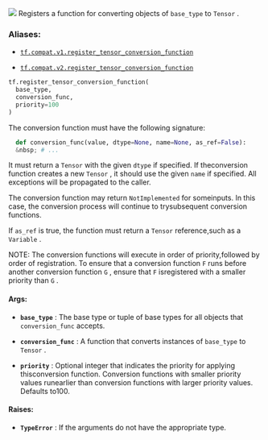 ![](https://tensorflow.google.cn/images/tf_logo_32px.png)
Registers a function for converting objects of  `base_type`  to  `Tensor` .

### Aliases:

- [ `tf.compat.v1.register_tensor_conversion_function` ](/api_docs/python/tf/register_tensor_conversion_function)

- [ `tf.compat.v2.register_tensor_conversion_function` ](/api_docs/python/tf/register_tensor_conversion_function)


```python
tf.register_tensor_conversion_function(
  base_type,
  conversion_func,
  priority=100
)

```


The conversion function must have the following signature:


```python
  def conversion_func(value, dtype=None, name=None, as_ref=False):
  &nbsp; # ...

```


It must return a  `Tensor`  with the given  `dtype`  if specified. If theconversion function creates a new  `Tensor` , it should use the given `name`  if specified. All exceptions will be propagated to the caller.

The conversion function may return  `NotImplemented`  for someinputs. In this case, the conversion process will continue to trysubsequent conversion functions.

If  `as_ref`  is true, the function must return a  `Tensor`  reference,such as a  `Variable` .

NOTE: The conversion functions will execute in order of priority,followed by order of registration. To ensure that a conversion function `F`  runs before another conversion function  `G` , ensure that  `F`  isregistered with a smaller priority than  `G` .

#### Args:

- **`base_type`** : The base type or tuple of base types for all objects that `conversion_func`  accepts.

- **`conversion_func`** : A function that converts instances of  `base_type`  to `Tensor` .

- **`priority`** : Optional integer that indicates the priority for applying thisconversion function. Conversion functions with smaller priority values runearlier than conversion functions with larger priority values. Defaults to100.

#### Raises:

- **`TypeError`** : If the arguments do not have the appropriate type.
